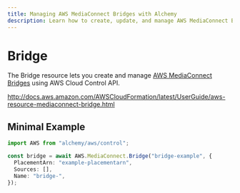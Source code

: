 ```yaml
---
title: Managing AWS MediaConnect Bridges with Alchemy
description: Learn how to create, update, and manage AWS MediaConnect Bridges using Alchemy Cloud Control.
---
```


# Bridge

The Bridge resource lets you create and manage [AWS MediaConnect Bridges](https://docs.aws.amazon.com/mediaconnect/latest/userguide/) using AWS Cloud Control API.

http://docs.aws.amazon.com/AWSCloudFormation/latest/UserGuide/aws-resource-mediaconnect-bridge.html

## Minimal Example

```ts
import AWS from "alchemy/aws/control";

const bridge = await AWS.MediaConnect.Bridge("bridge-example", {
  PlacementArn: "example-placementarn",
  Sources: [],
  Name: "bridge-",
});
```

